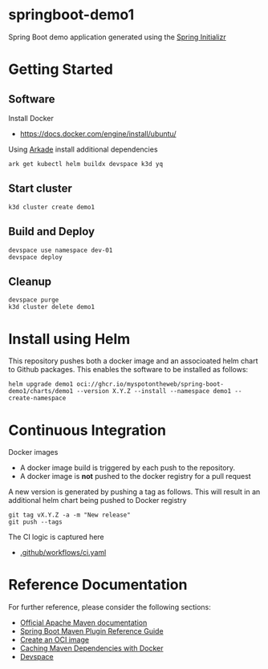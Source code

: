 # springboot-demo1

Spring Boot demo application generated using the [Spring Initializr](https://start.spring.io/)

# Getting Started

## Software

Install Docker

* https://docs.docker.com/engine/install/ubuntu/

Using [Arkade](https://arkade.dev/) install additional dependencies

```
ark get kubectl helm buildx devspace k3d yq 
```

## Start cluster

```
k3d cluster create demo1
```

## Build and Deploy

```
devspace use namespace dev-01
devspace deploy
```

## Cleanup

```
devspace purge
k3d cluster delete demo1
```

# Install using Helm

This repository pushes both a docker image and an associoated helm chart to Github packages. This enables the software to be installed as follows:

```
helm upgrade demo1 oci://ghcr.io/myspotontheweb/spring-boot-demo1/charts/demo1 --version X.Y.Z --install --namespace demo1 --create-namespace
```

# Continuous Integration

Docker images

* A docker image build is triggered by each push to the repository.
* A docker image is **not** pushed to the docker registry for a pull request

A new version is generated by pushing a tag as follows. This will result in an additional helm chart being pushed to Docker registry

```
git tag vX.Y.Z -a -m "New release"
git push --tags
```

The CI logic is captured here

* [.github/workflows/ci.yaml](.github/workflows/ci.yaml)

# Reference Documentation
For further reference, please consider the following sections:

* [Official Apache Maven documentation](https://maven.apache.org/guides/index.html)
* [Spring Boot Maven Plugin Reference Guide](https://docs.spring.io/spring-boot/docs/3.0.6/maven-plugin/reference/html/)
* [Create an OCI image](https://docs.spring.io/spring-boot/docs/3.0.6/maven-plugin/reference/html/#build-image)
* [Caching Maven Dependencies with Docker](https://www.baeldung.com/ops/docker-cache-maven-dependencies)
* [Devspace](https://www.devspace.sh/)



